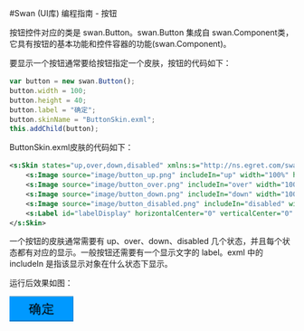 #Swan (UI库) 编程指南 - 按钮

按钮控件对应的类是 swan.Button。swan.Button 集成自 swan.Component类，它具有按钮的基本功能和控件容器的功能(swan.Component)。

要显示一个按钮通常要给按钮指定一个皮肤，按钮的代码如下：

```  TypeScript
var button = new swan.Button();
button.width = 100;
button.height = 40;
button.label = "确定";
button.skinName = "ButtonSkin.exml";
this.addChild(button);
```

ButtonSkin.exml皮肤的代码如下：

``` XML
<s:Skin states="up,over,down,disabled" xmlns:s="http://ns.egret.com/swan" xmlns:w="http://ns.egret.com/wing">
    <s:Image source="image/button_up.png" includeIn="up" width="100%" height="100%" scale9Grid="5,5,63,16"/>
    <s:Image source="image/button_over.png" includeIn="over" width="100%" height="100%" scale9Grid="5,5,63,16"/>
    <s:Image source="image/button_down.png" includeIn="down" width="100%" height="100%" scale9Grid="5,5,63,16"/>
    <s:Image source="image/button_disabled.png" includeIn="disabled" width="100%" height="100%" scale9Grid="5,5,63,16"/>
    <s:Label id="labelDisplay" horizontalCenter="0" verticalCenter="0" fontSize="20"/>
</s:Skin>
```

一个按钮的皮肤通常需要有 up、over、down、disabled 几个状态，并且每个状态都有对应的显示。一般按钮还需要有一个显示文字的 label。exml 中的 includeIn 是指该显示对象在什么状态下显示。

运行后效果如图：

![](image/7-3-button.png)


